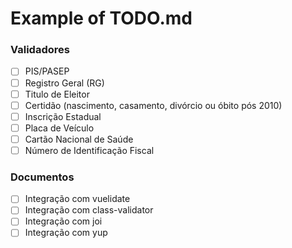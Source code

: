 # Example of TODO.md

### Validadores

- [ ] PIS/PASEP
- [ ] Registro Geral (RG)
- [ ] Titulo de Eleitor
- [ ] Certidão (nascimento, casamento, divórcio ou óbito pós 2010)
- [ ] Inscrição Estadual
- [ ] Placa de Veículo
- [ ] Cartão Nacional de Saúde
- [ ] Número de Identificação Fiscal

### Documentos
- [ ] Integração com vuelidate
- [ ] Integração com class-validator
- [ ] Integração com joi
- [ ] Integração com yup
